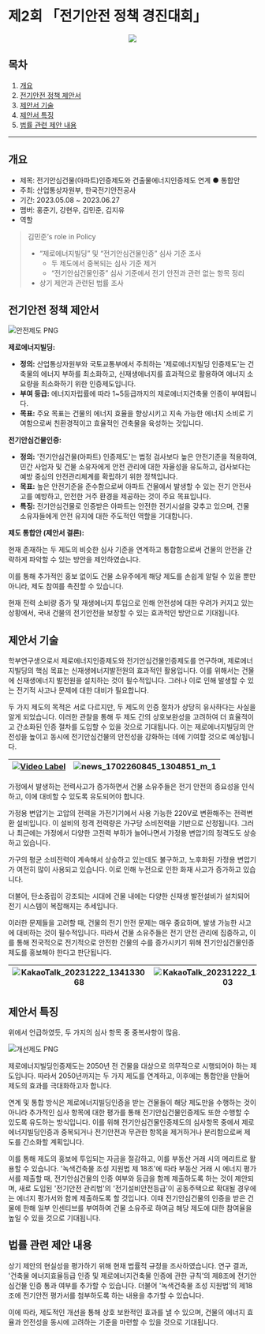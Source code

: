 # 제2회 「전기안전 정책 경진대회」
<p align="center">
  <img src="https://github.com/j1699/python_blind/assets/96856670/cc37fb53-e3fa-4ed6-acba-e96ea58f25da">
</p>

## 목차
1. [개요](#개요)
2. [전기안전 정책 제안서](전기안전-정책-제안서)
3. [제안서 기술](#제안서-기술)
4. [제안서 특징](#제안서-특징)
5. [법률 관련 제안 내용](#법률-관련-제안-내용)

---

## 개요
* 제목: 전기안심건물(아파트)인증제도와 건출물에너지인증제도 연계 ● 통합안
* 주최: 산업통상자원부, 한국전기안전공사
* 기간: 2023.05.08 ~ 2023.06.27
* 맴버: 홍준기, 강현우, 김민준, 김지유
* 역할
> 김민준’s role in Policy
> 
> - “제로에너지빌딩” 및 “전기안심건물인증” 심사 기준 조사
>     - 두 제도에서 중복되는 심사 기준 제거
>     - “전기안심건물인증” 심사 기준에서 전기 안전과 관련 없는 항목 정리
> - 상기 제안과 관련된 법률 조사

## 전기안전 정책 제안서
![안전제도 PNG](https://github.com/j1699/python_blind/assets/96856670/db051cf0-8141-445e-820b-f02b752994f4)

**제로에너지빌딩:**

- **정의:** 산업통상자원부와 국토교통부에서 주최하는 '제로에너지빌딩 인증제도'는 건축물의 에너지 부하를 최소화하고, 신재생에너지를 효과적으로 활용하여 에너지 소요량을 최소화하기 위한 인증제도입니다.
- **부여 등급:** 에너지자립률에 따라 1~5등급까지의 제로에너지건축물 인증이 부여됩니다.
- **목표:** 주요 목표는 건물의 에너지 효율을 향상시키고 지속 가능한 에너지 소비로 기여함으로써 친환경적이고 효율적인 건축물을 육성하는 것입니다.

**전기안심건물인증:**

- **정의:** '전기안심건물(아파트) 인증제도'는 법정 검사보다 높은 안전기준을 적용하여, 민간 사업자 및 건물 소유자에게 안전 관리에 대한 자율성을 유도하고, 검사보다는 예방 중심의 안전관리체계를 확립하기 위한 정책입니다.
- **목표:** 높은 안전기준을 준수함으로써 아파트 건물에서 발생할 수 있는 전기 안전사고를 예방하고, 안전한 거주 환경을 제공하는 것이 주요 목표입니다.
- **특징:** 전기안심건물로 인증받은 아파트는 안전한 전기시설을 갖추고 있으며, 건물 소유자들에게 안전 유지에 대한 주도적인 역할을 기대합니다.

**제도 통합안 (제안서 결론):**

현재 존재하는 두 제도의 비슷한 심사 기준을 연계하고 통합함으로써 건물의 안전을 간략하게 파악할 수 있는 방안을 제안하였습니다.

이를 통해 추가적인 홍보 없이도 건물 소유주에게 해당 제도를 손쉽게 알릴 수 있을 뿐만 아니라, 제도 참여를 촉진할 수 있습니다.

현재 전력 소비량 증가 및 재생에너지 투입으로 인해 안전성에 대한 우려가 커지고 있는 상황에서, 국내 건물의 전기안전을 보장할 수 있는 효과적인 방안으로 기대됩니다.

## 제안서 기술

학부연구생으로서 제로에너지인증제도와 전기안심건물인증제도를 연구하며, 제로에너지빌딩의 핵심 목표는 신재생에너지발전원의 효과적인 활용입니다. 이를 위해서는 건물에 신재생에너지 발전원을 설치하는 것이 필수적입니다. 그러나 이로 인해 발생할 수 있는 전기적 사고나 문제에 대한 대비가 필요합니다.

두 가지 제도의 목적은 서로 다르지만, 두 제도의 인증 절차가 상당히 유사하다는 사실을 알게 되었습니다. 이러한 관찰을 통해 두 제도 간의 상호보완성을 고려하여 더 효율적이고 간소화된 인증 절차를 도입할 수 있을 것으로 기대됩니다. 이는 제로에너지빌딩의 안전성을 높이고 동시에 전기안심건물의 안전성을 강화하는 데에 기여할 것으로 예상됩니다.

[![Video Label](https://i.ytimg.com/vi_webp/fs0YFrnahoA/sddefault.webp)](https://youtu.be/fs0YFrnahoA) |![news_1702260845_1304851_m_1](https://github.com/j1699/python_blind/assets/96856670/cb0630bf-15a5-45cf-a616-95ac323d6ee0)
--- | --- | 

가정에서 발생하는 전력사고가 증가하면서 건물 소유주들은 전기 안전의 중요성을 인식하고, 이에 대비할 수 있도록 유도되어야 합니다.

가정용 변압기는 고압의 전력을 가전기기에서 사용 가능한 220V로 변환해주는 전력변환 설비입니다. 이 설비의 정격 전력량은 가구당 소비전력을 기반으로 산정됩니다. 그러나 최근에는 가정에서 다양한 고전력 부하가 늘어나면서 가정용 변압기의 정격도도 상승하고 있습니다.

가구의 평균 소비전력이 계속해서 상승하고 있는데도 불구하고, 노후화된 가정용 변압기가 여전히 많이 사용되고 있습니다. 이로 인해 누전으로 인한 화재 사고가 증가하고 있습니다.

더불어, 탄소중립이 강조되는 시대에 건물 내에는 다양한 신재생 발전설비가 설치되어 전기 시스템이 복잡해지는 추세입니다.

이러한 문제들을 고려할 때, 건물의 전기 안전 문제는 매우 중요하며, 발생 가능한 사고에 대비하는 것이 필수적입니다. 따라서 건물 소유주들은 전기 안전 관리에 집중하고, 이를 통해 전국적으로 전기적으로 안전한 건물의 수를 증가시키기 위해 전기안심건물인증제도를 홍보해야 한다고 판단됩니다.

![KakaoTalk_20231222_134133068](https://github.com/j1699/python_blind/assets/96856670/bad9287f-5c84-481a-a2b4-f313ef2147ae) | ![KakaoTalk_20231222_134133068_03](https://github.com/j1699/python_blind/assets/96856670/b4c6300f-b0df-4a61-aacb-59359e1ba71a)
--- | --- | 

## 제안서 특징
위에서 언급하였듯, 두 가지의 심사 항목 중 중복사항이 많음.

![개선제도 PNG](https://github.com/j1699/python_blind/assets/96856670/878f58d6-94ee-40e6-b408-9f2d5ada4611)

제로에너지빌딩인증제도는 2050년 전 건물을 대상으로 의무적으로 시행되어야 하는 제도입니다. 따라서 2050년까지는 두 가지 제도를 연계하고, 이후에는 통합안을 만들어 제도의 효과를 극대화하고자 합니다.

연계 및 통합 방식은 제로에너지빌딩인증을 받는 건물들이 해당 제도만을 수행하는 것이 아니라 추가적인 심사 항목에 대한 평가를 통해 전기안심건물인증제도 또한 수행할 수 있도록 유도하는 방식입니다. 이를 위해 전기안심건물인증제도의 심사항목 중에서 제로에너지빌딩인증과 중복되거나 전기안전과 무관한 항목을 제거하거나 분리함으로써 제도를 간소화할 계획입니다.

이를 통해 제도의 홍보에 투입되는 자금을 절감하고, 이를 부동산 거래 시의 메리트로 활용할 수 있습니다. '녹색건축물 조성 지원법 제 18조'에 따라 부동산 거래 시 에너지 평가서를 제출할 때, 전기안심건물의 인증 여부와 등급을 함께 제출하도록 하는 것이 제안되며, 새로 도입된 '전기안전 관리법'의 '전기설비안전등급'이 공동주택으로 확대될 경우에는 에너지 평가서와 함께 제출하도록 할 것입니다. 이때 전기안심건물의 인증을 받은 건물에 한해 일부 인센티브를 부여하여 건물 소유주로 하여금 해당 제도에 대한 참여율을 높일 수 있을 것으로 기대됩니다.

## 법률 관련 제안 내용
상기 제안의 현실성을 평가하기 위해 현재 법률적 규정을 조사하였습니다. 연구 결과, '건축물 에너지효율등급 인증 및 제로에너지건축물 인증에 관한 규칙'의 제8조에 전기안심건물 인증 통과 여부를 추가할 수 있습니다. 더불어 '녹색건축물 조성 지원법'의 제18조에 전기안전 평가서를 첨부하도록 하는 내용을 추가할 수 있습니다.

이에 따라, 제도적인 개선을 통해 상호 보완적인 효과를 낼 수 있으며, 건물의 에너지 효율과 안전성을 동시에 고려하는 기준을 마련할 수 있을 것으로 기대됩니다.
